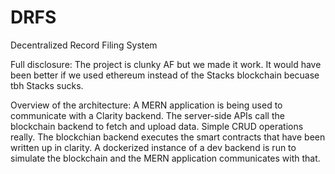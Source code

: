 # DRFS
Decentralized Record Filing System

Full disclosure: The project is clunky AF but we made it work. It would have been better if we used ethereum instead of the Stacks blockchain becuase tbh Stacks sucks. 

Overview of the architecture:
A MERN application is being used to communicate with a Clarity backend. The server-side APIs call the blockchain backend to fetch and upload data. Simple CRUD operations really. The blockchian backend executes the smart contracts that have been written up in clarity. A dockerized instance of a dev backend is run to simulate the blockchain and the MERN application communicates with that.
